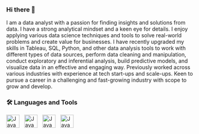 ### Hi there 👋

I am a data analyst with a passion for finding insights and solutions from data. I have a strong analytical mindset and a keen eye for details. I enjoy applying various data science techniques and tools to solve real-world problems and create value for businesses. 
I have recently upgraded my skills in  Tableau, SQL, Python, and other data analysis tools to work with different types of data sources, perform data cleaning and manipulation, conduct exploratory and inferential analysis, build predictive models, and visualize data in an effective and engaging way.
Previously worked across various industries with experience at tech start-ups and scale-ups. Keen to pursue a career in a challenging and fast-growing industry with scope to grow and develop. 

###  🛠 Languages and Tools


<img align="left" alt="Java" width="35px" style="padding-right:10px;" src="https://cdn.jsdelivr.net/gh/devicons/devicon/icons/vscode/vscode-original.svg" />
<img align="left" alt="Java" width="35px" style="padding-right:10px;" src="https://cdn.jsdelivr.net/gh/devicons/devicon/icons/python/python-original.svg" />
<img align="left" alt="Java" width="35px" style="padding-right:10px;" src="https://cdn.jsdelivr.net/gh/devicons/devicon/icons/postgresql/postgresql-original.svg" />
<img align="left" alt="Java" width="35px" style="padding-right:10px;" src="https://cdn.jsdelivr.net/gh/devicons/devicon/icons/mysql/mysql-original.svg" /> 
